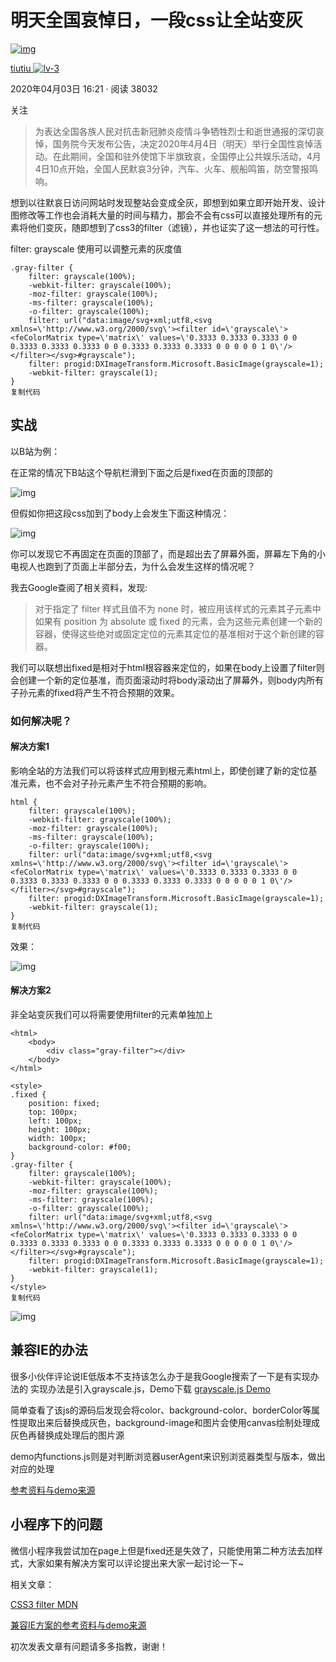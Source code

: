# 明天全国哀悼日，一段css让全站变灰

[![img](https://p3-passport.byteacctimg.com/img/user-avatar/1c7f4a98701ca19ffefc27f68cfa239c~300x300.image)](https://juejin.cn/user/2488950054991304)

[tiutiu ![lv-3](https://lf3-cdn-tos.bytescm.com/obj/static/xitu_juejin_web/e108c685147dfe1fb03d4a37257fb417.svg)](https://juejin.cn/user/2488950054991304)

2020年04月03日 16:21 · 阅读 38032

关注

> 为表达全国各族人民对抗击新冠肺炎疫情斗争牺牲烈士和逝世通报的深切哀悼，国务院今天发布公告，决定2020年4月4日（明天）举行全国性哀悼活动。在此期间，全国和驻外使馆下半旗致哀，全国停止公共娱乐活动，4月4日10点开始，全国人民默哀3分钟，汽车、火车、舰船鸣笛，防空警报鸣响。

想到以往默哀日访问网站时发现整站会变成全灰，即想到如果立即开始开发、设计图修改等工作也会消耗大量的时间与精力，那会不会有css可以直接处理所有的元素将他们变灰，随即想到了css3的filter（滤镜），并也证实了这一想法的可行性。

filter: grayscale 使用可以调整元素的灰度值

```
.gray-filter {
    filter: grayscale(100%);
    -webkit-filter: grayscale(100%);
    -moz-filter: grayscale(100%);
    -ms-filter: grayscale(100%);
    -o-filter: grayscale(100%);
    filter: url("data:image/svg+xml;utf8,<svg xmlns=\'http://www.w3.org/2000/svg\'><filter id=\'grayscale\'><feColorMatrix type=\'matrix\' values=\'0.3333 0.3333 0.3333 0 0 0.3333 0.3333 0.3333 0 0 0.3333 0.3333 0.3333 0 0 0 0 0 1 0\'/></filter></svg>#grayscale");
    filter: progid:DXImageTransform.Microsoft.BasicImage(grayscale=1);
    -webkit-filter: grayscale(1);
}
复制代码
```

## 实战

以B站为例：

在正常的情况下B站这个导航栏滑到下面之后是fixed在页面的顶部的

![img](https://p1-jj.byteimg.com/tos-cn-i-t2oaga2asx/gold-user-assets/2020/4/3/1713efe25d611419~tplv-t2oaga2asx-watermark.awebp)



但假如你把这段css加到了body上会发生下面这种情况：

![img](https://p1-jj.byteimg.com/tos-cn-i-t2oaga2asx/gold-user-assets/2020/4/3/1713f02204fee215~tplv-t2oaga2asx-watermark.awebp)

你可以发现它不再固定在页面的顶部了，而是超出去了屏幕外面，屏幕左下角的小电视人也跑到了页面上半部分去，为什么会发生这样的情况呢？



我去Google查阅了相关资料，发现:

> 对于指定了 filter 样式且值不为 none 时，被应用该样式的元素其子元素中如果有 position 为 absolute 或 fixed 的元素，会为这些元素创建一个新的容器，使得这些绝对或固定定位的元素其定位的基准相对于这个新创建的容器。

我们可以联想出fixed是相对于html根容器来定位的，如果在body上设置了filter则会创建一个新的定位基准，而页面滚动时将body滚动出了屏幕外，则body内所有子孙元素的fixed将产生不符合预期的效果。

### 如何解决呢？

#### 解决方案1

影响全站的方法我们可以将该样式应用到根元素html上，即使创建了新的定位基准元素，也不会对子孙元素产生不符合预期的影响。

```
html {
    filter: grayscale(100%);
    -webkit-filter: grayscale(100%);
    -moz-filter: grayscale(100%);
    -ms-filter: grayscale(100%);
    -o-filter: grayscale(100%);
    filter: url("data:image/svg+xml;utf8,<svg xmlns=\'http://www.w3.org/2000/svg\'><filter id=\'grayscale\'><feColorMatrix type=\'matrix\' values=\'0.3333 0.3333 0.3333 0 0 0.3333 0.3333 0.3333 0 0 0.3333 0.3333 0.3333 0 0 0 0 0 1 0\'/></filter></svg>#grayscale");
    filter: progid:DXImageTransform.Microsoft.BasicImage(grayscale=1);
    -webkit-filter: grayscale(1);
}
复制代码
```

效果：



![img](https://p1-jj.byteimg.com/tos-cn-i-t2oaga2asx/gold-user-assets/2020/4/3/1713f1672a3781c9~tplv-t2oaga2asx-watermark.awebp)



#### 解决方案2

非全站变灰我们可以将需要使用filter的元素单独加上

```
<html>
    <body>
        <div class="gray-filter"></div>
    </body>
</html>

<style>
.fixed {
    position: fixed;
    top: 100px;
    left: 100px;
    height: 100px;
    width: 100px;
    background-color: #f00;
}
.gray-filter {
    filter: grayscale(100%);
    -webkit-filter: grayscale(100%);
    -moz-filter: grayscale(100%);
    -ms-filter: grayscale(100%);
    -o-filter: grayscale(100%);
    filter: url("data:image/svg+xml;utf8,<svg xmlns=\'http://www.w3.org/2000/svg\'><filter id=\'grayscale\'><feColorMatrix type=\'matrix\' values=\'0.3333 0.3333 0.3333 0 0 0.3333 0.3333 0.3333 0 0 0.3333 0.3333 0.3333 0 0 0 0 0 1 0\'/></filter></svg>#grayscale");
    filter: progid:DXImageTransform.Microsoft.BasicImage(grayscale=1);
    -webkit-filter: grayscale(1);
}
</style>
复制代码
```



![img](https://p1-jj.byteimg.com/tos-cn-i-t2oaga2asx/gold-user-assets/2020/4/3/1713f1a8fc783049~tplv-t2oaga2asx-watermark.awebp)



## 兼容IE的办法

很多小伙伴评论说IE低版本不支持该怎么办于是我Google搜索了一下是有实现办法的 实现办法是引入grayscale.js，Demo下载 [grayscale.js Demo](https://link.juejin.cn/?target=http%3A%2F%2Fwww.majas-lapu-izstrade.lv%2Fcross-browser-grayscale-ie11%2Fcross-browser-grayscale-ie11.zip)

简单查看了该js的源码后发现会将color、background-color、borderColor等属性提取出来后替换成灰色，background-image和图片会使用canvas绘制处理成灰色再替换成处理后的图片源

demo内functions.js则是对判断浏览器userAgent来识别浏览器类型与版本，做出对应的处理

[参考资料与demo来源](https://link.juejin.cn/?target=http%3A%2F%2Fwww.majas-lapu-izstrade.lv%2Fcross-browser-grayscale-ie11%2F)

## 小程序下的问题

微信小程序我尝试加在page上但是fixed还是失效了，只能使用第二种方法去加样式，大家如果有解决方案可以评论提出来大家一起讨论一下~

相关文章：

[CSS3 filter MDN](https://link.juejin.cn/?target=https%3A%2F%2Fdeveloper.mozilla.org%2Fzh-CN%2Fdocs%2FWeb%2FCSS%2Ffilter)

[兼容IE方案的参考资料与demo来源](https://link.juejin.cn/?target=http%3A%2F%2Fwww.majas-lapu-izstrade.lv%2Fcross-browser-grayscale-ie11%2F)

初次发表文章有问题请多多指教，谢谢！